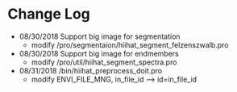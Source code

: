 # Change Log

- 08/30/2018 Support big image for segmentation
  - modify /pro/segmentaion/hiihat_segment_felzenszwalb.pro
- 08/30/2018 Support big image for endmembers
  - modify /pro/util/hiihat_segment_spectra.pro
- 08/31/2018 /bin/hiihat_preprocess_doit.pro
  - modify ENVI_FILE_MNG, in_file_id --> id=in_file_id

 